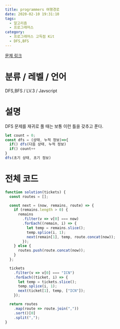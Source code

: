 ```yaml
---
title: programmers 여행경로
date: 2020-02-10 19:31:10
tags:
  - 알고리즘
  - 프로그래머스
category:
  - 프로그래머스 고득점 Kit
  - DFS,BFS
---
```


[문제 링크](https://programmers.co.kr/learn/courses/30/lessons/43164)

# 분류 / 레벨 / 언어

DFS,BFS / LV.3 / Javscript

# 설명

DFS 문제를 재귀로 풀 때는 보통 이런 틀을 갖추고 푼다.

```javascript
let count = 0;
const dfs = (상태, 누적 정보)=>{
  if() dfs(다음 상태, 누적 정보)
  if() count++
}
dfs(초기 상태, 초기 정보)
```

# 전체 코드

```javascript
function solution(tickets) {
  const routes = [];

  const next = (now, remains, route) => {
    if (remains.length > 0) {
      remains
        .filter(v => v[0] === now)
        .forEach((remain, i) => {
          let temp = remains.slice();
          temp.splice(i, 1);
          next(remain[1], temp, route.concat(now));
        });
    } else {
      routes.push(route.concat(now));
    }
  };

  tickets
    .filter(v => v[0] === "ICN")
    .forEach((ticket, i) => {
      let temp = tickets.slice();
      temp.splice(i, 1);
      next(ticket[1], temp, ["ICN"]);
    });

  return routes
    .map(route => route.join(","))
    .sort()[0]
    .split(",");
}
```
